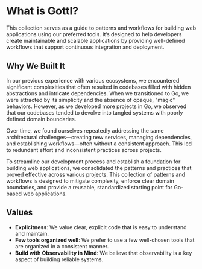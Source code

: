 ---
---

# What is Gottl?

This collection serves as a  guide to patterns and workflows for building web applications using our preferred tools. It’s designed to help developers create maintainable and scalable applications by providing well-defined workflows that support continuous integration and deployment.

## Why We Built It

In our previous experience with various ecosystems, we encountered significant complexities that often resulted in codebases filled with hidden abstractions and intricate dependencies. When we transitioned to Go, we were attracted by its simplicity and the absence of opaque, "magic" behaviors. However, as we developed more projects in Go, we observed that our codebases tended to devolve into tangled systems with poorly defined domain boundaries.

Over time, we found ourselves repeatedly addressing the same architectural challenges—creating new services, managing dependencies, and establishing workflows—often without a consistent approach. This led to redundant effort and inconsistent practices across projects.

To streamline our development process and establish a foundation for building web applications, we consolidated the patterns and practices that proved effective across various projects. This collection of patterns and workflows is designed to mitigate complexity, enforce clear domain boundaries, and provide a reusable, standardized starting point for Go-based web applications.

## Values

- **Explicitness**: We value clear, explicit code that is easy to understand and maintain.
- **Few tools organized well**: We prefer to use a few well-chosen tools that are organized in a consistent manner.
- **Build with Observability in Mind**: We believe that observability is a key aspect of building reliable systems.